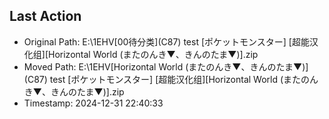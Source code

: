 ## Last Action
- Original Path: E:\1EHV\[00待分类]\(C87) test [ポケットモンスター] [超能汉化组][Horizontal World (またのんき▼、きんのたま▼)].zip
- Moved Path: E:\1EHV\[Horizontal World (またのんき▼、きんのたま▼)]\(C87) test [ポケットモンスター] [超能汉化组][Horizontal World (またのんき▼、きんのたま▼)].zip
- Timestamp: 2024-12-31 22:40:33
